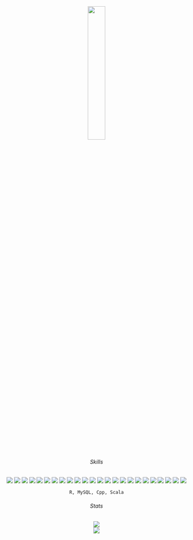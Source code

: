 <div id="header" align="center">
  <img src="https://media.giphy.com/media/A5ffIYwJoEpVcMOYiO/giphy.gif" width="30%"/> <br>
  
  ###### Skills
  
  <p>
    <img src="https://img.shields.io/badge/-pandas-1b2638?style=flat-square&logo=pandas&logoColor=orange"/>
    <img src="https://img.shields.io/badge/-numpy-1b2638?style=flat-square&logo=numpy&logoColor=orange"/>
    <img src="https://img.shields.io/badge/-scikitlearn-1b2638?style=flat-square&logo=scikitlearn&logoColor=orange"/>
    <img src="https://img.shields.io/badge/-seaborn-1b2638?style=flat-square&logo=seaborn&logoColor=orange"/>
    <img src="https://img.shields.io/badge/-matplotlib-1b2638?style=flat-square&logo=matplotlib&logoColor=orange"/>
    <img src="https://img.shields.io/badge/-pygame-1b2638?style=flat-square&logo=pygame&logoColor=orange"/>
    <img src="https://img.shields.io/badge/-tkinter-1b2638?style=flat-square&logo=tkinter&logoColor=orange"/>
    <img src="https://img.shields.io/badge/-pickle-1b2638?style=flat-square&logo=pickle&logoColor=orange"/>
    <img src="https://img.shields.io/badge/-pillow-1b2638?style=flat-square&logo=pillow&logoColor=orange"/>
    <img src="https://img.shields.io/badge/-tensorflow-1b2638?style=flat-square&logo=tensorflow&logoColor=orange"/>
    <img src="https://img.shields.io/badge/-keras-1b2638?style=flat-square&logo=keras&logoColor=orange"/>
    <img src="https://img.shields.io/badge/-requests-1b2638?style=flat-square&logo=requests&logoColor=orange"/>
    <img src="https://img.shields.io/badge/-json-1b2638?style=flat-square&logo=json&logoColor=orange"/>
    <img src="https://img.shields.io/badge/-opencv-1b2638?style=flat-square&logo=opencv&logoColor=orange"/>
    <img src="https://img.shields.io/badge/-scipy-1b2638?style=flat-square&logo=scipy&logoColor=orange"/>
    <img src="https://img.shields.io/badge/-pyautogui-1b2638?style=flat-square&logo=pyautogui&logoColor=orange"/>
    <img src="https://img.shields.io/badge/-pydirectinput-1b2638?style=flat-square&logo=pydirectinput&logoColor=orange"/>
    <img src="https://img.shields.io/badge/-selenium-1b2638?style=flat-square&logo=selenium&logoColor=orange"/>
    <img src="https://img.shields.io/badge/-beautiful_soup-1b2638?style=flat-square&logo=beautifulsoup&logoColor=orange"/>
    <img src="https://img.shields.io/badge/-github-1b2638?style=flat-square&logo=github&logoColor=orange"/>
    <img src="https://img.shields.io/badge/-RIOT api-1b2638?style=flat-square&logo=Riot Games&logoColor=orange"/>
    <img src="https://img.shields.io/badge/-Steam api-1b2638?style=flat-square&logo=Steam&logoColor=orange"/>
    <img src="https://img.shields.io/badge/-TooGoodToGo api-1b2638?style=flat-square&logo=TooGoodToGo&logoColor=orange"/>
    <img src="https://img.shields.io/badge/-youtube_dl-1b2638?style=flat-square&logo=youtube&logoColor=orange"/>
   
    R, MySQL, Cpp, Scala
  </p>
  
  ###### Stats

  <img src="https://komarev.com/ghpvc/?username=your-github-username&style=flat-square&color=orange" alt=""/> <br>
  <img class="img" src="https://github-readme-stats.vercel.app/api/top-langs/?username=Medokins&theme=vision-friendly-dark&&background=000000&layout=compact"/> <br>
  <img class="img" src="https://github-readme-streak-stats.herokuapp.com?user=Medokins&theme=dark&background=000000"/> <br>
</div>
